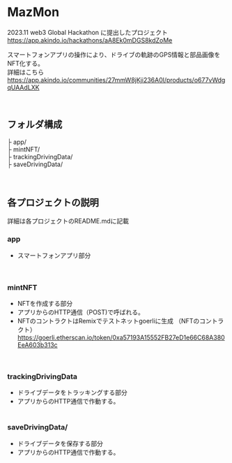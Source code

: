 # MazMon
2023.11 web3 Global Hackathon に提出したプロジェクト<br>
https://app.akindo.io/hackathons/aA8Ek0mDGS8kdZoMe

スマートフォンアプリの操作により、ドライブの軌跡のGPS情報と部品画像をNFT化する。<br>
詳細はこちら<br>
https://app.akindo.io/communities/27mmW8jKji236A0l/products/o677vWdgqUAAdLXK

<br>

## フォルダ構成
├ app/  <br>
├ mintNFT/  <br>
├ trackingDrivingData/ <br>
├ saveDrivingData/ <br>

　<br>
## 各プロジェクトの説明
詳細は各プロジェクトのREADME.mdに記載

### app
- スマートフォンアプリ部分
<br>

### mintNFT
- NFTを作成する部分
- アプリからのHTTP通信（POST)で呼ばれる。
- NFTのコントラクトはRemixでテストネットgoerliに生成
  （NFTのコントラクト）
  https://goerli.etherscan.io/token/0xa57193A15552FB27eD1e66C68A380EeA603b313c

<br>


### trackingDrivingData
- ドライブデータをトラッキングする部分
- アプリからのHTTP通信で作動する。
<br><br>

### saveDrivingData/
- ドライブデータを保存する部分
- アプリからのHTTP通信で作動する。
  
<br>
